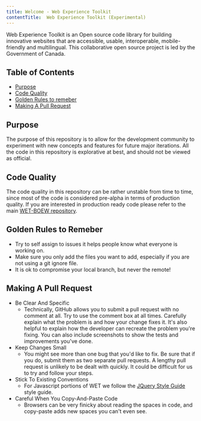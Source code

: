 ```yaml
---
title: Welcome - Web Experience Toolkit
contentTitle:  Web Experience Toolkit (Experimental)
---
```

Web Experience Toolkit is an Open source code library for building innovative websites that are accessible, usable, interoperable, mobile-friendly and multilingual. This collaborative open source project is led by the Government of Canada. 

Table of Contents
-----------------
* [Purpose](#purpose)
* [Code Quality](#code-quality)
* [Golden Rules to remeber](#golden-rules-to-remeber)
* [Making A Pull Request](#making-a-pull-request)

Purpose
-------
The purpose of this repository is to allow for the development community to experiment with new concepts and features for future major iterations. All the code in this repository is explorative at best, and should not be viewed as official.

Code Quality
------------
The code quality in this repository can be rather unstable from time to time, since most of the code is considered pre-alpha in terms of production quality. If you are interested in production ready code please refer to the main [WET-BOEW repository](https://github.com/wet-boew/wet-boew).

Golden Rules to Remeber
-----------------------
* Try to self assign to issues it helps people know what everyone is working on.
* Make sure you only add the files you want to add, especially if you are not using a git ignore file.
* It is ok to compromise your local branch, but never the remote!

Making A Pull Request
---------------------
* Be Clear And Specific
	- Technically, GitHub allows you to submit a pull request with no comment at all. Try to use the comment box at all times. Carefully explain what the problem is and how your change fixes it. It's also helpful to explain how the developer can recreate the problem you're fixing. You can also include screenshots to show the tests and improvements you've done.
* Keep Changes Small
	- You might see more than one bug that you'd like to fix. Be sure that if you do, submit them as two separate pull requests. A lengthy pull request is unlikely to be dealt with quickly. It could be difficult for us to try and follow your steps.
* Stick To Existing Conventions
	- For Javascript portions of WET we follow the  [JQuery Style Guide](https://contribute.jquery.org/style-guide/js/) style guide.
* Careful When You Copy-And-Paste Code
	 - Browsers can be very finicky about reading the spaces in code, and copy-paste adds new spaces you can't even see.



